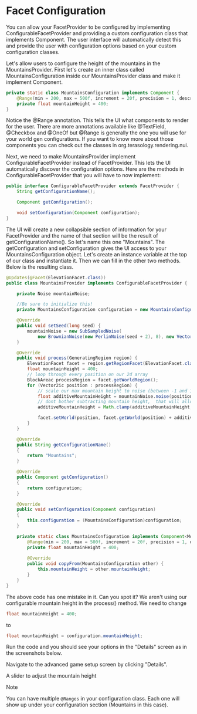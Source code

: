 # Facet Configuration

You can allow your FacetProvider to be configured by implementing ConfigurableFacetProvider and providing a custom configuration class that implements Component.  The user interface will automatically detect this and provide the user with configuration options based on your custom configuration classes.

Let's allow users to configure the height of the mountains in the MountainsProvider. First let's create an inner class called MountainsConfiguration inside our MountainsProvider class and make it implement Component.

```java
private static class MountainsConfiguration implements Component {
    @Range(min = 200, max = 500f, increment = 20f, precision = 1, description = "Mountain Height")
    private float mountainHeight = 400;
}
```

Notice the @Range annotation. This tells the UI what components to render for the user. There are more annotations available like @TextField, @Checkbox and @OneOf but @Range is generally the one you will use for your world gen configurations. If you want to know more about those components you can check out the classes in org.terasology.rendering.nui.

Next, we need to make MountainsProvider implement ConfigurableFacetProvider instead of FacetProvider. This lets the UI automatically discover the configuration options. Here are the methods in ConfigurableFacetProvider that you will have to now implement:

```java
public interface ConfigurableFacetProvider extends FacetProvider {
    String getConfigurationName();

    Component getConfiguration();

    void setConfiguration(Component configuration);
}
```

The UI will create a new collapsible section of information for your FacetProvider and the name of that section will be the result of getConfigurationName(). So let's name this one "Mountains". The getConfiguration and setConfiguration gives the UI access to your MountainsConfiguration object. Let's create an instance variable at the top of our class and instantiate it. Then we can fill in the other two methods. Below is the resulting class.

```java
@Updates(@Facet(ElevationFacet.class))
public class MountainsProvider implements ConfigurableFacetProvider {

    private Noise mountainNoise;

    //Be sure to initialize this!
    private MountainsConfiguration configuration = new MountainsConfiguration();

    @Override
    public void setSeed(long seed) {
        mountainNoise = new SubSampledNoise(
            new BrownianNoise(new PerlinNoise(seed + 2), 8), new Vector2f(0.001f, 0.001f), 1);
    }

    @Override
    public void process(GeneratingRegion region) {
        ElevationFacet facet = region.getRegionFacet(ElevationFacet.class);
        float mountainHeight = 400;
        // loop through every position on our 2d array
        BlockAreac processRegion = facet.getWorldRegion();
        for (Vector2ic position : processRegion) {
            // scale our max mountain height to noise (between -1 and 1)
            float additiveMountainHeight = mountainNoise.noise(position.x(), position.y()) * mountainHeight;
            // dont bother subtracting mountain height,  that will allow unaffected regions
            additiveMountainHeight = Math.clamp(additiveMountainHeight, 0, mountainHeight);

            facet.setWorld(position, facet.getWorld(position) + additiveMountainHeight);
        }
    }

    @Override
    public String getConfigurationName()
    {
        return "Mountains";
    }

    @Override
    public Component getConfiguration()
    {
        return configuration;
    }

    @Override
    public void setConfiguration(Component configuration)
    {
        this.configuration = (MountainsConfiguration)configuration;
    }

    private static class MountainsConfiguration implements Component<MountainsConfiguration> {
        @Range(min = 200, max = 500f, increment = 20f, precision = 1, description = "Mountain Height")
        private float mountainHeight = 400;
        
        @Override
        public void copyFrom(MountainsConfiguration other) {
            this.mountainHeight = other.mountainHeight;
        }
    }
}
```

The above code has one mistake in it. Can you spot it? We aren't using our configurable mountain height in the process() method. We need to change

```java
float mountainHeight = 400;
```

to

```java
float mountainHeight = configuration.mountainHeight;
```

Run the code and you should see your options in the "Details" screen as in the screenshots below.

<fig src="_media/img/facet-configuration-1.png" alt="Navigate to advanced game setup screen.">Navigate to the advanced game setup screen by clicking "Details".</fig>

<fig src="_media/img/facet-configuration-2.png" alt="Slider to adjust mountain height.">A slider to adjust the mountain height</fig>

> [!NOTE]
> You can have multiple `@Ranges` in your configuration class. Each one will show up under your configuration section (Mountains in this case).
